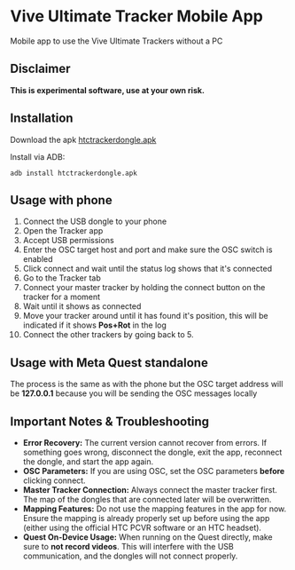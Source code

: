 # Vive Ultimate Tracker Mobile App

Mobile app to use the Vive Ultimate Trackers without a PC

## Disclaimer

**This is experimental software, use at your own risk.**

## Installation

Download the apk [htctrackerdongle.apk](https://github.com/mgschwan/ViveUltimateTrackerMobile/raw/refs/heads/main/binary/htctrackerdongle.apk)

Install via ADB:
```
adb install htctrackerdongle.apk
```

## Usage with phone

1. Connect the USB dongle to your phone
2. Open the Tracker app
3. Accept USB permissions
4. Enter the OSC target host and port and make sure the OSC switch is enabled
5. Click connect and wait until the status log shows that it's connected
6. Go to the Tracker tab
7. Connect your master tracker by holding the connect button on the tracker for a moment
8. Wait until it shows as connected
9. Move your tracker around until it has found it's position, this will be indicated if it shows **Pos+Rot** in the log
10. Connect the other trackers by going back to 5.

## Usage with Meta Quest standalone

The process is the same as with the phone but the OSC target address will be **127.0.0.1** because you will be sending the OSC messages locally 

## Important Notes & Troubleshooting

*   **Error Recovery:** The current version cannot recover from errors. If something goes wrong, disconnect the dongle, exit the app, reconnect the dongle, and start the app again.
*   **OSC Parameters:** If you are using OSC, set the OSC parameters **before** clicking connect.
*   **Master Tracker Connection:** Always connect the master tracker first. The map of the dongles that are connected later will be overwritten.
*   **Mapping Features:** Do not use the mapping features in the app for now. Ensure the mapping is already properly set up before using the app (either using the official HTC PCVR software or an HTC headset).
*   **Quest On-Device Usage:** When running on the Quest directly, make sure to **not record videos**. This will interfere with the USB communication, and the dongles will not connect properly.
